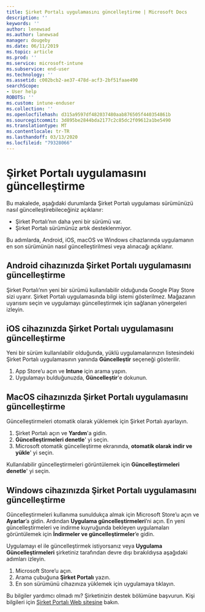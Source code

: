 ```yaml
---
title: Şirket Portalı uygulamasını güncelleştirme | Microsoft Docs
description: ''
keywords: ''
author: lenewsad
ms.author: lanewsad
manager: dougeby
ms.date: 06/11/2019
ms.topic: article
ms.prod: ''
ms.service: microsoft-intune
ms.subservice: end-user
ms.technology: ''
ms.assetid: c002bcb2-ae37-478d-acf3-2bf51faae490
searchScope:
- User help
ROBOTS: ''
ms.custom: intune-enduser
ms.collection: ''
ms.openlocfilehash: d315a9597df482037480aab876505f440354861b
ms.sourcegitcommit: 3d895be2844bda2177c2c85dc2f09612a1be5490
ms.translationtype: MT
ms.contentlocale: tr-TR
ms.lasthandoff: 03/13/2020
ms.locfileid: "79328066"
---
```

# <a name="how-to-update-the-company-portal-app"></a>Şirket Portalı uygulamasını güncelleştirme

Bu makalede, aşağıdaki durumlarda Şirket Portalı uygulaması sürümünüzü nasıl güncelleştirebileceğiniz açıklanır:  
* Şirket Portalı’nın daha yeni bir sürümü var.
* Şirket Portalı sürümünüz artık desteklenmiyor.

Bu adımlarda, Android, iOS, macOS ve Windows cihazlarında uygulamanın en son sürümünün nasıl güncelleştirilmesi veya alınacağı açıklanır.    

## <a name="update-the-company-portal-app-on-your-android-device"></a>Android cihazınızda Şirket Portalı uygulamasını güncelleştirme  

Şirket Portalı’nın yeni bir sürümü kullanılabilir olduğunda Google Play Store sizi uyarır. Şirket Portalı uygulamasında bilgi istemi gösterilmez. Mağazanın uyarısını seçin ve uygulamayı güncelleştirmek için sağlanan yönergeleri izleyin. 

## <a name="update-the-company-portal-app-on-your-ios-device"></a>iOS cihazınızda Şirket Portalı uygulamasını güncelleştirme  

Yeni bir sürüm kullanılabilir olduğunda, yüklü uygulamalarınızın listesindeki Şirket Portalı uygulamasının yanında **Güncelleştir** seçeneği gösterilir.  

1. App Store’u açın ve **Intune** için arama yapın.  
2. Uygulamayı bulduğunuzda, **Güncelleştir**'e dokunun.  

## <a name="update-the-company-portal-app-on-your-macos-device"></a>MacOS cihazınızda Şirket Portalı uygulamasını güncelleştirme

Güncelleştirmeleri otomatik olarak yüklemek için Şirket Portalı ayarlayın. 

1. Şirket Portalı açın ve **Yardım**'a gidin. 
2. **Güncelleştirmeleri denetle**' yi seçin. 
3. Microsoft otomatik güncelleştirme ekranında, **otomatik olarak indir ve yükle**' yi seçin. 

Kullanılabilir güncelleştirmeleri görüntülemek için **Güncelleştirmeleri denetle**' yi seçin.  

## <a name="update-the-company-portal-app-on-your-windows-device"></a>Windows cihazınızda Şirket Portalı uygulamasını güncelleştirme
Güncelleştirmeleri kullanıma sunuldukça almak için Microsoft Store’u açın ve **Ayarlar**’a gidin. Ardından **Uygulama güncelleştirmeleri**’ni açın. En yeni güncelleştirmeleri ve indirme kuyruğunda bekleyen uygulamaları görüntülemek için **İndirmeler ve güncelleştirmeler**’e gidin.  

Uygulamayı el ile güncelleştirmek istiyorsanız veya **Uygulama Güncelleştirmeleri** şirketiniz tarafından devre dışı bırakıldıysa aşağıdaki adımları izleyin.  
1. Microsoft Store’u açın.
2. Arama çubuğuna **Şirket Portalı** yazın.
3. En son sürümünü cihazınıza yüklemek için uygulamaya tıklayın. 


Bu bilgiler yardımcı olmadı mı? Şirketinizin destek bölümüne başvurun. Kişi bilgileri için [Şirket Portalı Web sitesine](https://go.microsoft.com/fwlink/?linkid=2010980) bakın.
